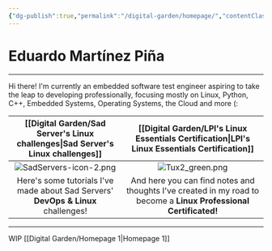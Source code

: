 ```yaml
---
{"dg-publish":true,"permalink":"/digital-garden/homepage/","contentClasses":"img-grid.css","tags":["gardenEntry"],"noteIcon":3}
---
```


# Eduardo Martínez Piña
---
Hi there!
I'm currently an embedded software test engineer aspiring to take the leap to developing professionally, focusing mostly on Linux, Python, C++, Embedded Systems, Operating Systems, the Cloud and more (:

|                         [[Digital Garden/Sad Server's Linux challenges\|Sad Server's Linux challenges]]                         |                                     [[Digital Garden/LPI's Linux Essentials Certification\|LPI's Linux Essentials Certification]]                                      |
| :-------------------------------------------------------------------------------: | :---------------------------------------------------------------------------------------------------------------: |
|                            ![SadServers-icon-2.png](/img/user/Digital%20Garden/Icons-and-images/SadServers-icon-2.png)                             |                                                ![Tux2_green.png](/img/user/Digital%20Garden/Icons-and-images/Tux2_green.png)                                                |
| Here's some tutorials I've made about Sad Servers' **DevOps & Linux** challenges! | And here you can find notes and thoughts I've created in my road to become a **Linux Professional Certificated!** |

---

WIP
[[Digital Garden/Homepage 1\|Homepage 1]]